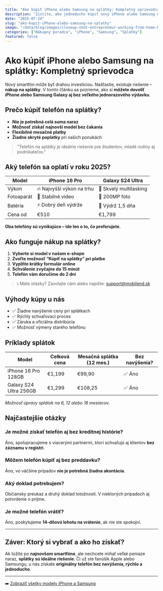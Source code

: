 ```yaml
---
title: "Ako kúpiť iPhone alebo Samsung na splátky: Kompletný sprievodca"
description: "Zistite, ako jednoducho kúpiť nový iPhone alebo Samsung Galaxy na splátky. Výhody, porovnanie modelov a odporúčania pre rok 2025."
date: "2025-07-24"
slug: "ako-kupit-iPhone-alebo-samsung-na-splatky"
image: "/data/blog/images/closeup-shot-entrepreneur-working-from-home-his-personal-finances-savings.webp"
categories: ["Nákupný poradca", "iPhone", "Samsung", "Splátky"]
featured: false
---
```


# Ako kúpiť iPhone alebo Samsung na splátky: Kompletný sprievodca

Nový smartfón môže byť drahou investíciou. Našťastie, existuje riešenie – **nákup na splátky**. V tomto článku sa pozrieme, ako si **môžete dovoliť iPhone alebo Samsung Galaxy aj bez veľkého jednorazového výdavku**.

## Prečo kúpiť telefón na splátky?

- **Nie je potrebná celá suma naraz**
- **Možnosť získať najnovší model bez čakania**
- **Flexibilné mesačné platby**
- **Žiadne skryté poplatky** pri našich ponukách

> "Telefón na splátky je ideálne riešenie pre študentov, mladé rodiny aj podnikateľov."

## Aký telefón sa oplatí v roku 2025?

| Model | iPhone 16 Pro | Galaxy S24 Ultra |
|-------|---------------|------------------|
| Výkon | 🔥 Najvyšší výkon na trhu | 💪 Skvelý multitasking |
| Fotoaparát | 🎥 Stabilné video | 📸 200MP foto |
| Batéria | ⚡ Dobrý deň výdrže | 🔋 Výdrž 1,5 dňa |
| Cena od | €510 | €1,799 |

**Oba telefóny sú vynikajúce – ide len o to, čo preferujete.**

## Ako funguje nákup na splátky?

1. **Vyberte si model v našom e-shope**
2. **Zvoľte možnosť “Kúpiť na splátky” pri platbe**
3. **Vyplňte krátky formulár online**
4. **Schválenie zvyčajne do 15 minút**
5. **Telefón vám doručíme do 2 dní**

> 📞 Máte otázky? Zavolajte nám alebo napíšte: [support@mobilend.sk](mailto:support@mobilend.sk)

## Výhody kúpy u nás

- ✅ Žiadne navýšenie ceny pri splátkach  
- ✅ Rýchly schvaľovací proces  
- ✅ Záruka a oficiálna distribúcia  
- ✅ Možnosť výmeny starého telefónu  

## Príklady splátok

| Model | Celková cena | Mesačná splátka (12 mes.) | Bez navýšenia? |
|-------|---------------|----------------------------|----------------|
| iPhone 16 Pro 128GB | €1,199 | €99,90 | ✅ Áno |
| Galaxy S24 Ultra 256GB | €1,299 | €108,25 | ✅ Áno |

*Možnosť úpravy splátok na 6, 12 alebo 18 mesiacov.*

## Najčastejšie otázky

### Je možné získať telefón aj bez kreditnej histórie?
Áno, spolupracujeme s viacerými partnermi, ktorí schvaľujú aj klientov **bez záznamu v registri**.

### Môžem telefón kúpiť aj bez preddavku?
Áno, vo väčšine prípadov **nie je potrebná žiadna akontácia**.

### Aký doklad potrebujem?
Občiansky preukaz a druhý doklad totožnosti. V niektorých prípadoch aj potvrdenie o príjme.

### Je možné telefón vrátiť?
Áno, poskytujeme **14-dňovú lehotu na vrátenie**, ak nie ste spokojní.

---

## Záver: Ktorý si vybrať a ako ho získať?

Ak túžite po **najnovšom smartfóne**, ale nechcete míňať veľké peniaze naraz, **splátky sú ideálne riešenie**. Či už ste fanúšik Apple alebo Samsungu, u nás získate **originálny telefón bez navýšenia, rýchlo a jednoducho**.

---

➡️ [Zobraziť všetky modely iPhone a Samsung](/katalog)
